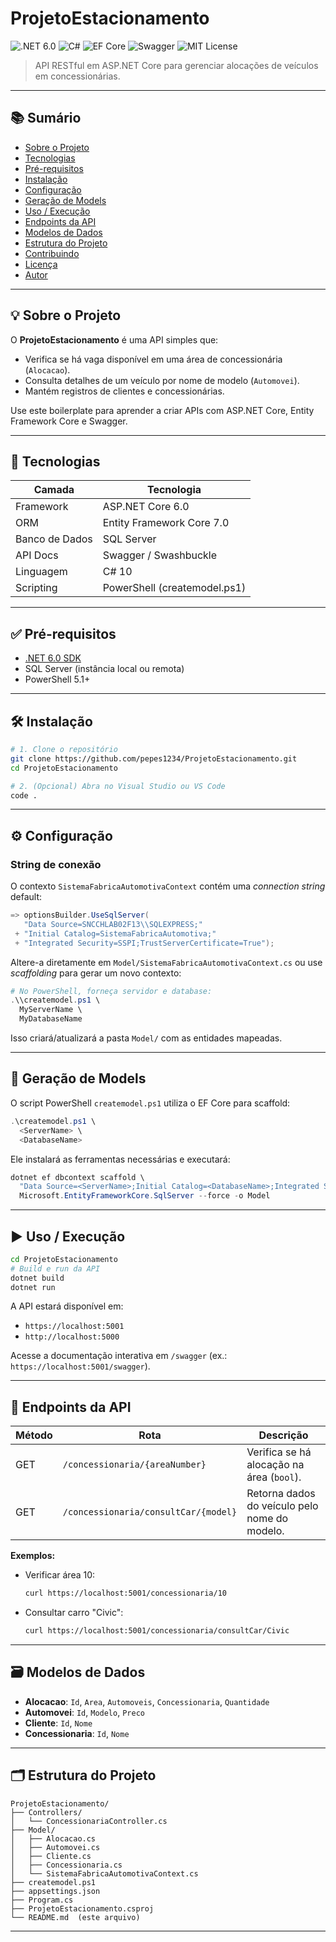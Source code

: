 # ProjetoEstacionamento

![.NET 6.0](https://img.shields.io/badge/.NET-6.0-blue) ![C#](https://img.shields.io/badge/Language-C%23-blueviolet) ![EF Core](https://img.shields.io/badge/Entity%20Framework-Core-yellow) ![Swagger](https://img.shields.io/badge/Swagger-API%20Docs-brightgreen) ![MIT License](https://img.shields.io/badge/License-MIT-lightgrey)

> API RESTful em ASP.NET Core para gerenciar alocações de veículos em concessionárias.

---

## 📚 Sumário

- [Sobre o Projeto](#sobre-o-projeto)
- [Tecnologias](#tecnologias)
- [Pré-requisitos](#pré-requisitos)
- [Instalação](#instalação)
- [Configuração](#configuração)
- [Geração de Models](#geração-de-models)
- [Uso / Execução](#uso--execução)
- [Endpoints da API](#endpoints-da-api)
- [Modelos de Dados](#modelos-de-dados)
- [Estrutura do Projeto](#estrutura-do-projeto)
- [Contribuindo](#contribuindo)
- [Licença](#licença)
- [Autor](#autor)

---

## 💡 Sobre o Projeto

O **ProjetoEstacionamento** é uma API simples que:

- Verifica se há vaga disponível em uma área de concessionária (`Alocacao`).
- Consulta detalhes de um veículo por nome de modelo (`Automovei`).
- Mantém registros de clientes e concessionárias.

Use este boilerplate para aprender a criar APIs com ASP.NET Core, Entity Framework Core e Swagger.

---

## 🚀 Tecnologias

| Camada                | Tecnologia                  |
|-----------------------|-----------------------------|
| Framework             | ASP.NET Core 6.0            |
| ORM                   | Entity Framework Core 7.0   |
| Banco de Dados        | SQL Server                  |
| API Docs              | Swagger / Swashbuckle       |
| Linguagem             | C# 10                       |
| Scripting             | PowerShell (createmodel.ps1)|

---

## ✅ Pré-requisitos

- [.NET 6.0 SDK](https://dotnet.microsoft.com/download/dotnet/6.0)
- SQL Server (instância local ou remota)
- PowerShell 5.1+

---

## 🛠️ Instalação

```bash
# 1. Clone o repositório
git clone https://github.com/pepes1234/ProjetoEstacionamento.git
cd ProjetoEstacionamento

# 2. (Opcional) Abra no Visual Studio ou VS Code
code .
```

---

## ⚙️ Configuração

### String de conexão

O contexto `SistemaFabricaAutomotivaContext` contém uma _connection string_ default:

```csharp
=> optionsBuilder.UseSqlServer(
   "Data Source=SNCCHLAB02F13\\SQLEXPRESS;"
 + "Initial Catalog=SistemaFabricaAutomotiva;"
 + "Integrated Security=SSPI;TrustServerCertificate=True");
```

Altere-a diretamente em `Model/SistemaFabricaAutomotivaContext.cs` ou use _scaffolding_ para gerar um novo contexto:

```powershell
# No PowerShell, forneça servidor e database:
.\\createmodel.ps1 \
  MyServerName \
  MyDatabaseName
```

Isso criará/atualizará a pasta `Model/` com as entidades mapeadas.

---

## 🧱 Geração de Models

O script PowerShell `createmodel.ps1` utiliza o EF Core para scaffold:

```powershell
.\createmodel.ps1 \
  <ServerName> \
  <DatabaseName>
```

Ele instalará as ferramentas necessárias e executará:

```powershell
dotnet ef dbcontext scaffold \
  "Data Source=<ServerName>;Initial Catalog=<DatabaseName>;Integrated Security=SSPI;TrustServerCertificate=True" \
  Microsoft.EntityFrameworkCore.SqlServer --force -o Model
```

---

## ▶️ Uso / Execução

```bash
cd ProjetoEstacionamento
# Build e run da API
dotnet build
dotnet run
```

A API estará disponível em:

- `https://localhost:5001`
- `http://localhost:5000`

Acesse a documentação interativa em `/swagger` (ex.: `https://localhost:5001/swagger`).

---

## 📡 Endpoints da API

| Método | Rota                                 | Descrição                                     |
|--------|--------------------------------------|-----------------------------------------------|
| GET    | `/concessionaria/{areaNumber}`       | Verifica se há alocação na área (`bool`).     |
| GET    | `/concessionaria/consultCar/{model}` | Retorna dados do veículo pelo nome do modelo. |

**Exemplos:**

- Verificar área 10:
  ```bash
  curl https://localhost:5001/concessionaria/10
  ```
- Consultar carro "Civic":
  ```bash
  curl https://localhost:5001/concessionaria/consultCar/Civic
  ```

---

## 🗃️ Modelos de Dados

- **Alocacao**: `Id`, `Area`, `Automoveis`, `Concessionaria`, `Quantidade`  
- **Automovei**: `Id`, `Modelo`, `Preco`  
- **Cliente**: `Id`, `Nome`  
- **Concessionaria**: `Id`, `Nome`  

---

## 🗂️ Estrutura do Projeto

```
ProjetoEstacionamento/
├── Controllers/
│   └── ConcessionariaController.cs
├── Model/
│   ├── Alocacao.cs
│   ├── Automovei.cs
│   ├── Cliente.cs
│   ├── Concessionaria.cs
│   └── SistemaFabricaAutomotivaContext.cs
├── createmodel.ps1
├── appsettings.json
├── Program.cs
├── ProjetoEstacionamento.csproj
└── README.md  (este arquivo)
```

---
